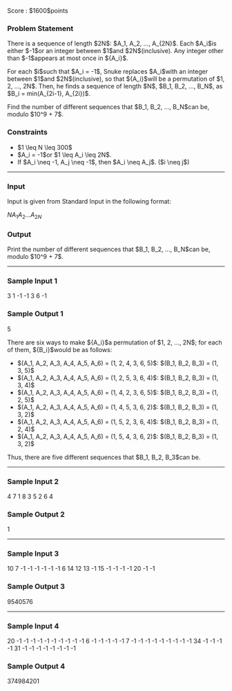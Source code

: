 
<div>

<span>

<span>

<p>
Score : $1600$points
</p>

<div>

<section>

### **Problem Statement**

<p>
There is a sequence of length $2N$: $A_1, A_2, ..., A_{2N}$.
Each $A_i$is either $-1$or an integer between $1$and $2N$(inclusive). Any integer other than $-1$appears at most once in ${A_i}$.
</p>

<p>
For each $i$such that $A_i = -1$, Snuke replaces $A_i$with an integer between $1$and $2N$(inclusive), so that ${A_i}$will be a permutation of $1, 2, ..., 2N$.
Then, he finds a sequence of length $N$, $B_1, B_2, ..., B_N$, as $B_i = min(A_{2i-1}, A_{2i})$.
</p>

<p>
Find the number of different sequences that $B_1, B_2, ..., B_N$can be, modulo $10^9 + 7$.
</p>

</section>

</div>

<div>

<section>

### **Constraints**

<ul>

<li>
$1 \leq N \leq 300$
</li>

<li>
$A_i = -1$or $1 \leq A_i \leq 2N$.
</li>

<li>
If $A_i \neq -1, A_j \neq -1$, then $A_i \neq A_j$. ($i \neq j$)
</li>

</ul>

</section>

</div>

---

<div>

<div>

<section>

### **Input**

<p>
Input is given from Standard Input in the following format:
</p>

<div>

$N$$A_1$$A_2$$...$$A_{2N}$
</div>

</section>

</div>

<div>

<section>

### **Output**

<p>
Print the number of different sequences that $B_1, B_2, ..., B_N$can be, modulo $10^9 + 7$.
</p>

</section>

</div>

</div>

---

<div>

<section>

### **Sample Input 1**

<div>

3
1 -1 -1 3 6 -1

</div>

</section>

</div>

<div>

<section>

### **Sample Output 1**

<div>

5

</div>

<p>
There are six ways to make ${A_i}$a permutation of $1, 2, ..., 2N$; for each of them, ${B_i}$would be as follows:
</p>

<ul>

<li>
$(A_1, A_2, A_3, A_4, A_5, A_6) = (1, 2, 4, 3, 6, 5)$: $(B_1, B_2, B_3) = (1, 3, 5)$
</li>

<li>
$(A_1, A_2, A_3, A_4, A_5, A_6) = (1, 2, 5, 3, 6, 4)$: $(B_1, B_2, B_3) = (1, 3, 4)$
</li>

<li>
$(A_1, A_2, A_3, A_4, A_5, A_6) = (1, 4, 2, 3, 6, 5)$: $(B_1, B_2, B_3) = (1, 2, 5)$
</li>

<li>
$(A_1, A_2, A_3, A_4, A_5, A_6) = (1, 4, 5, 3, 6, 2)$: $(B_1, B_2, B_3) = (1, 3, 2)$
</li>

<li>
$(A_1, A_2, A_3, A_4, A_5, A_6) = (1, 5, 2, 3, 6, 4)$: $(B_1, B_2, B_3) = (1, 2, 4)$
</li>

<li>
$(A_1, A_2, A_3, A_4, A_5, A_6) = (1, 5, 4, 3, 6, 2)$: $(B_1, B_2, B_3) = (1, 3, 2)$
</li>

</ul>

<p>
Thus, there are five different sequences that $B_1, B_2, B_3$can be.
</p>

</section>

</div>

---

<div>

<section>

### **Sample Input 2**

<div>

4
7 1 8 3 5 2 6 4

</div>

</section>

</div>

<div>

<section>

### **Sample Output 2**

<div>

1

</div>

</section>

</div>

---

<div>

<section>

### **Sample Input 3**

<div>

10
7 -1 -1 -1 -1 -1 -1 6 14 12 13 -1 15 -1 -1 -1 -1 20 -1 -1

</div>

</section>

</div>

<div>

<section>

### **Sample Output 3**

<div>

9540576

</div>

</section>

</div>

---

<div>

<section>

### **Sample Input 4**

<div>

20
-1 -1 -1 -1 -1 -1 -1 -1 -1 -1 6 -1 -1 -1 -1 -1 7 -1 -1 -1 -1 -1 -1 -1 -1 -1 34 -1 -1 -1 -1 31 -1 -1 -1 -1 -1 -1 -1 -1

</div>

</section>

</div>

<div>

<section>

### **Sample Output 4**

<div>

374984201

</div>

</section>

</div>

</span>

</span>

</div>
